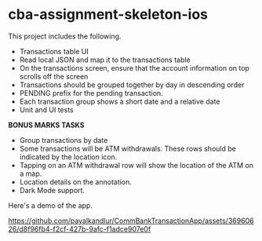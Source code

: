 # cba-assignment-skeleton-ios

This project includes the following.

- Transactions table UI
- Read local JSON and map it to the transactions table
- On the transactions screen, ensure that the account information on top scrolls off the screen
- Transactions should be grouped together by day in descending order
- PENDING prefix for the pending transaction.
- Each transaction group shows a short date and a relative date
- Unit and UI tests

**BONUS MARKS TASKS**
- Group transactions by date
- Some transactions will be ATM withdrawals. These rows should be indicated by the location icon.
- Tapping on an ATM withdrawal row will show the location of the ATM on a map.
- Location details on the annotation.
- Dark Mode support.

Here's a demo of the app.

https://github.com/payalkandlur/CommBankTransactionApp/assets/36960626/d8f96fb4-f2cf-427b-9afc-f1adce907e0f

